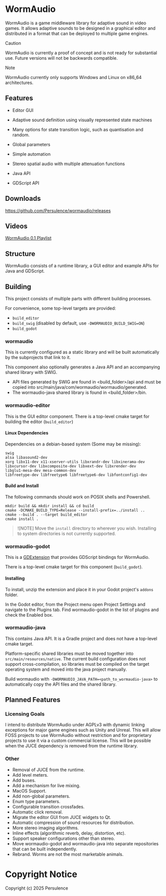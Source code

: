 # WormAudio

WormAudio is a game middleware library for adaptive sound in video games. It allows adaptive sounds to be designed in a graphical editor and distributed in a format that can be deployed to multiple game engines.

> [!CAUTION]
> WormAudio is currently a proof of concept and is not ready for substantial use. 
> Future versions will not be backwards compatible.

> [!NOTE]
> WormAudio currently only supports Windows and Linux on x86_64 architectures.

## Features

- Editor GUI 
- Adaptive sound definition using visually represented state machines
- Many options for state transition logic, such as quantisation and random.
- Global parameters
- Simple automation
- Stereo spatial audio with multiple attenuation functions


- Java API
- GDScript API

## Downloads 

<https://github.com/Persulence/wormaudio/releases>

## Videos

[WormAudio 0.1 Playlist](https://www.youtube.com/playlist?list=PLWuxGrHLmVCiRlxeiQdXLXQ6MhWES7Hx-)

## Structure

WormAudio consists of a runtime library, a GUI editor and example APIs for Java and GDScript.

## Building

This project consists of multiple parts with different building processes.

For convenience, some top-level targets are provided:

- `build_editor`
- `build_swig` (disabled by default, use `-DWORMAUDIO_BUILD_SWIG=ON`)
- `build_godot`

### wormaudio

This is currently configured as a static library and will be built automatically by the subprojects that link to it.

This component also optionally generates a Java API and an accompanying shared library with SWIG.

- API files generated by SWIG are found in <build_folder>/api and must be copied into src/main/java/com/wormaudio/wormaudio/generated.
- The wormaudio-java shared library is found in <build_folder>/bin.

### wormaudio-editor

This is the GUI editor component. There is a top-level cmake target for building the editor (`build_editor`)

#### Linux Dependencies

Dependencies on a debian-based system (Some may be missing):

```
swig
alsa libasound2-dev
xorg libx11-dev x11-xserver-utils libxrandr-dev libxinerama-dev libxcursor-dev libxcomposite-dev libxext-dev libxrender-dev 
libglu1-mesa-dev mesa-common-dev
libfreetype-dev libfreetype6 libfreetype6-dev libfontconfig1-dev
```

#### Build and Install

The following commands should work on POSIX shells and Powershell.

```
mkdir build && mkdir install && cd build
cmake -DCMAKE_BUILD_TYPE=Release --install-prefix=../install ..
cmake --build . --target build_editor
cmake install .
```

> ![NOTE]
> Move the `install` directory to wherever you wish. Installing to system directories is not currently supported.
> 
### wormaudio-godot

This is a [GDExtension](https://docs.godotengine.org/en/stable/tutorials/scripting/gdextension/index.html) that provides GDScript bindings for WormAudio.

There is a top-level cmake target for this component (`build_godot`).

#### Installing

To install, unzip the extension and place it in your Godot project's `addons` folder.

In the Godot editor, from the Project menu open Project Settings and navigate to the Plugins tab. Find wormaudio-godot in the list of plugins and check the Enabled box.

### wormaudio-java 

This contains Java API. It is a Gradle project and does not have a top-level cmake target.

Platform-specific shared libraries must be moved together into `src/main/resources/native`. The current build configuration does not support cross-compilation, so libraries must be compiled on the target operating system and moved into the java project manually.

Build wormaudio with `-DWORMAUDIO_JAVA_PATH=<path_to_wormaudio-java>` to automatically copy the API files and the shared library.

## Planned Features

### Licensing Goals

I intend to distribute WormAudio under AGPLv3 with dynamic linking exceptions for major game engines such as Unity and Unreal. This will allow FOSS projects to use WormAudio without restriction and for proprietary projects to use it via a custom commercial license. This will be possible when the JUCE dependency is removed from the runtime library.

### Other

- Removal of JUCE from the runtime.
- Add level meters.
- Add buses.
- Add a mechanism for live mixing.
- MacOS Support.
- Add non-global parameters.
- Enum type parameters.
- Configurable transition crossfades.
- Automatic click removal.
- Migrate the editor GUI from JUCE widgets to Qt.
- Automatic compression of sound resources for distribution.
- More stereo imaging algorithms.
- Inline effects (algorithmic reverb, delay, distortion, etc).
- Support speaker configurations other than stereo.
- Move wormaudio-godot and wormaudio-java into separate repositories that can be built independently.
- Rebrand. Worms are not the most marketable animals.

# Copyright Notice

Copyright (c) 2025 Persulence
